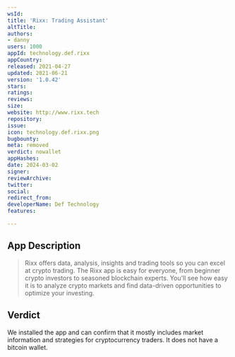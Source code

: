 ```yaml
---
wsId: 
title: 'Rixx: Trading Assistant'
altTitle: 
authors:
- danny
users: 1000
appId: technology.def.rixx
appCountry: 
released: 2021-04-27
updated: 2021-06-21
version: '1.0.42'
stars: 
ratings: 
reviews: 
size: 
website: http://www.rixx.tech
repository: 
issue: 
icon: technology.def.rixx.png
bugbounty: 
meta: removed
verdict: nowallet
appHashes: 
date: 2024-03-02
signer: 
reviewArchive: 
twitter: 
social: 
redirect_from: 
developerName: Def Technology
features: 

---
```


## App Description

> Rixx offers data, analysis, insights and trading tools so you can excel at crypto trading. The Rixx app is easy for everyone, from beginner crypto investors to seasoned blockchain experts. You'll see how easy it is to analyze crypto markets and find data-driven opportunities to optimize your investing.

## Verdict

We installed the app and can confirm that it mostly includes market information and strategies for cryptocurrency traders. It does not have a bitcoin wallet.

